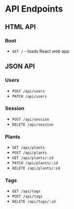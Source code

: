 # API Endpoints

## HTML API

### Root

- `GET /` - loads React web app

## JSON API

### Users

- `POST /api/users`
- `PATCH /api/users`

### Session

- `POST /api/session`
- `DELETE /api/session`

### Plants

- `GET /api/plants`
- `POST /api/plants`
- `GET /api/plants/:id`
- `PATCH /api/plants/:id`
- `DELETE /api/plants/:id`

### Tags

- `GET /api/tags`
- `POST /api/tags`
- `DELETE /api/tags/:id`
